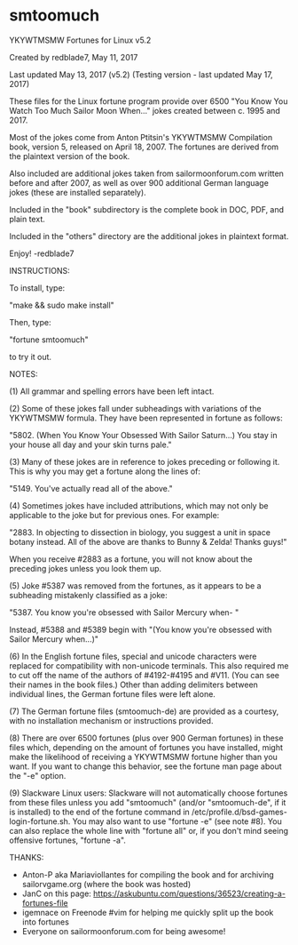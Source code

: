 # smtoomuch

YKYWTMSMW Fortunes for Linux v5.2

Created by redblade7, May 11, 2017

Last updated May 13, 2017 (v5.2)
(Testing version - last updated May 17, 2017)

These files for the Linux fortune program provide over 6500 "You Know You Watch Too Much Sailor Moon When..." jokes created between c. 1995 and 2017. 

Most of the jokes come from Anton Ptitsin's YKYWTMSMW Compilation book, version 5, released on April 18, 2007. The fortunes are derived from the plaintext version of the book.

Also included are additional jokes taken from sailormoonforum.com written before and after 2007, as well as over 900 additional German language jokes (these are installed separately).

Included in the "book" subdirectory is the complete book in DOC, PDF, and plain text.

Included in the "others" directory are the additional jokes in plaintext format.

Enjoy! -redblade7

INSTRUCTIONS:

To install, type:

"make && sudo make install"

Then, type:

"fortune smtoomuch"

to try it out.

NOTES:

(1) All grammar and spelling errors have been left intact.

(2) Some of these jokes fall under subheadings with variations of the YKYWTMSMW formula. They have been represented in fortune as follows: 

"5802.	(When You Know Your Obsessed With Sailor Saturn...) You stay in your house all day and your skin turns pale."

(3) Many of these jokes are in reference to jokes preceding or following it. This is why you may get a fortune along the lines of:

"5149.	You've actually read all of the above."

(4) Sometimes jokes have included attributions, which may not only be applicable to the joke but for previous ones. For example:

"2883.	In objecting to dissection in biology, you suggest a unit in space botany instead. All of the above are thanks to Bunny & Zelda! Thanks guys!"

When you receive #2883 as a fortune, you will not know about the preceding jokes unless you look them up.

(5) Joke #5387 was removed from the fortunes, as it appears to be a subheading mistakenly classified as a joke:

"5387.	You know you're obsessed with Sailor Mercury when- "

Instead, #5388 and #5389 begin with "(You know you're obsessed with Sailor Mercury when...)"

(6) In the English fortune files, special and unicode characters were replaced for compatibility with non-unicode terminals. This also required me to cut off the name of the authors of #4192-#4195 and #V11. (You can see their names in the book files.) Other than adding delimiters between individual lines, the German fortune files were left alone.

(7) The German fortune files (smtoomuch-de) are provided as a courtesy, with no installation mechanism or instructions provided.

(8) There are over 6500 fortunes (plus over 900 German fortunes) in these files which, depending on the amount of fortunes you have installed, might make the likelihood of receiving a YKYWTMSMW fortune higher than you want. If you want to change this behavior, see the fortune man page about the "-e" option.

(9) Slackware Linux users: Slackware will not automatically choose fortunes from these files unless you add "smtoomuch" (and/or "smtoomuch-de", if it is installed) to the end of the fortune command in /etc/profile.d/bsd-games-login-fortune.sh. You may also want to use "fortune -e" (see note #8). You can also replace the whole line with "fortune all" or, if you don't mind seeing offensive fortunes, "fortune -a".

THANKS:

* Anton-P aka Mariaviollantes for compiling the book and for archiving sailorvgame.org (where the book was hosted)
* JanC on this page: https://askubuntu.com/questions/36523/creating-a-fortunes-file
* igemnace on Freenode #vim for helping me quickly split up the book into fortunes
* Everyone on sailormoonforum.com for being awesome!

